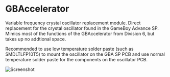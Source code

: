 # GBAccelerator

Variable frequency crystal oscillator replacement module. Direct replacement for the crystal oscillator found in the GameBoy Advance SP. Mimics most of the functions of the GBAccelerator from Division 6, but takes up no addtional space.

Recommended to use low temperature solder paste (such as SMDLTLFP10T5) to mount the oscillator on the GBA SP PCB and use normal temperature solder paste for the components on the oscillator PCB.

![Screenshot](https://github.com/Ax-Py/Gameboy-Advance-Crystal-Accelerator/blob/main/GBA-Crystal_Accel.png?raw=true)
